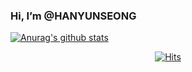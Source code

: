 ### Hi, I’m @HANYUNSEONG
[![Anurag's github stats](https://github-readme-stats.vercel.app/api?username=HANYUNSEONG)](https://github.com/anuraghazra/github-readme-stats)
<div align=center>
  
[![Hits](https://hits.seeyoufarm.com/api/count/incr/badge.svg?url=https%3A%2F%2Fgithub.com%2FHANYUNSEONG&count_bg=%232E96C7&title_bg=%23555555&icon=&icon_color=%23E7E7E7&title=hits&edge_flat=false)](https://hits.seeyoufarm.com)

</div>
